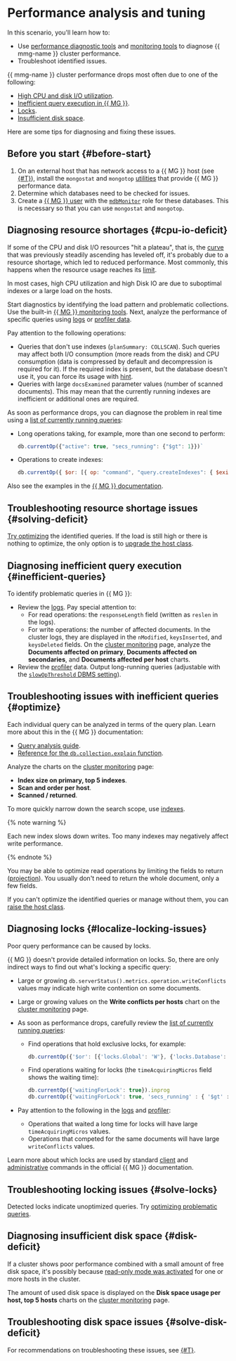 # Performance analysis and tuning

In this scenario, you'll learn how to:

- Use [performance diagnostic tools](../operations/tools.md) and [monitoring tools](../operations/monitoring.md) to diagnose {{ mmg-name }} cluster performance.
- Troubleshoot identified issues.

{{ mmg-name }} cluster performance drops most often due to one of the following:

- [High CPU and disk I/O utilization](#cpu-io-deficit).
- [Inefficient query execution in {{ MG }}](#inefficient-queries).
- [Locks](#locks).
- [Insufficient disk space](#disk-deficit).

Here are some tips for diagnosing and fixing these issues.

## Before you start {#before-start}

1. On an external host that has network access to a {{ MG }} host (see [{#T}](../operations/connect.md)), install the `mongostat` and `mongotop` [utilities](../operations/tools.md#use-monitoring-tools) that provide {{ MG }} performance data.
1. Determine which databases need to be checked for issues.
1. Create a [{{ MG }} user](../operations/cluster-users.md#adduser) with the [`mdbMonitor`](../concepts/users-and-roles.md#mdbMonitor) role for these databases. This is necessary so that you can use `mongostat` and `mongotop`.

## Diagnosing resource shortages {#cpu-io-deficit}

If some of the CPU and disk I/O resources "hit a plateau", that is, the [curve](../operations/monitoring.md) that was previously steadily ascending has leveled off, it's probably due to a resource shortage, which led to reduced performance. Most commonly, this happens when the resource usage reaches its [limit](../concepts/limits.md).

In most cases, high CPU utilization and high Disk IO are due to suboptimal indexes or a large load on the hosts.

Start diagnostics by identifying the load pattern and problematic collections. Use the built-in [{{ MG }} monitoring tools](../operations/tools.md#use-monitoring-tools). Next, analyze the performance of specific queries using [logs](../operations/tools.md#explore-logs) or [profiler data](../operations/tools.md#explore-profiler).

Pay attention to the following operations:

- Queries that don't use indexes (`planSummary: COLLSCAN`). Such queries may affect both I/O consumption (more reads from the disk) and CPU consumption (data is compressed by default and decompression is required for it). If the required index is present, but the database doesn't use it, you can force its usage with [hint](https://docs.mongodb.com/manual/reference/operator/meta/hint/index.html).
- Queries with large `docsExamined` parameter values (number of scanned documents). This may mean that the currently running indexes are inefficient or additional ones are required.

As soon as performance drops, you can diagnose the problem in real time using a [list of currently running queries](../operations/tools.md#list-running-queries):

  - Long operations taking, for example, more than one second to perform:

    ```javascript
    db.currentOp({"active": true, "secs_running": {"$gt": 1}})`
    ```

  - Operations to create indexes:

    ```javascript
    db.currentOp({ $or: [{ op: "command", "query.createIndexes": { $exists: true } }, { op: "none", ns: /\.system\.indexes\b/ }] })
    ```

Also see the examples in the [{{ MG }} documentation](https://docs.mongodb.com/manual/reference/method/db.currentOp/#examples).

## Troubleshooting resource shortage issues {#solving-deficit}

[Try optimizing](#optimize) the identified queries. If the load is still high or there is nothing to optimize, the only option is to [upgrade the host class](../operations/update.md#change-resource-preset).

## Diagnosing inefficient query execution {#inefficient-queries}

To identify problematic queries in {{ MG }}:

- Review the [logs](../operations/tools.md#explore-logs). Pay special attention to:
   - For read operations: the `responseLength` field (written as `reslen` in the logs).
   - For write operations: the number of affected documents.
In the cluster logs, they are displayed in the `nModified`, `keysInserted`, and `keysDeleted` fields. On the [cluster monitoring](../operations/monitoring.md#cluster) page, analyze the **Documents affected on primary**, **Documents affected on secondaries**, and **Documents affected per host** charts.
- Review the [profiler](../operations/tools.md#explore-profiler) data. Output long-running queries (adjustable with the [`slowOpThreshold` DBMS setting](../concepts/settings-list.md#setting-slow-op-threshold)).

## Troubleshooting issues with inefficient queries {#optimize}

Each individual query can be analyzed in terms of the query plan. Learn more about this in the {{ MG }} documentation:

- [Query analysis guide](https://docs.mongodb.com/manual/tutorial/analyze-query-plan/).
- [Reference for the `db.collection.explain` function](https://docs.mongodb.com/manual/reference/method/db.collection.explain/#db.collection.explain).

Analyze the charts on the [cluster monitoring](../operations/monitoring.md#cluster) page:

* **Index size on primary, top 5 indexes**.
* **Scan and order per host**.
* **Scanned / returned**.

To more quickly narrow down the search scope, use [indexes](https://docs.mongodb.com/manual/indexes).

{% note warning %}

Each new index slows down writes. Too many indexes may negatively affect write performance.

{% endnote %}

You may be able to optimize read operations by limiting the fields to return ([projection](https://docs.mongodb.com/manual/tutorial/project-fields-from-query-results/)). You usually don't need to return the whole document, only a few fields.

If you can't optimize the identified queries or manage without them, you can [raise the host class](../operations/update#change-resource-preset).

## Diagnosing locks {#localize-locking-issues}

Poor query performance can be caused by locks.

{{ MG }} doesn't provide detailed information on locks. So, there are only indirect ways to find out what's locking a specific query:

- Large or growing `db.serverStatus().metrics.operation.writeConflicts` values may indicate high write contention on some documents.

- Large or growing values on the **Write conflicts per hosts** chart on the [cluster monitoring](../operations/monitoring.md#cluster) page.

- As soon as performance drops, carefully review the [list of currently running queries](../operations/tools.md#list-running-queries):

  - Find operations that hold exclusive locks, for example:

    ```javascript
    db.currentOp({'$or': [{'locks.Global': 'W'}, {'locks.Database': 'W'}, {'locks.Collection': 'W'} ]}).inprog
    ```

  - Find operations waiting for locks (the `timeAcquiringMicros` field shows the waiting time):

    ```javascript
    db.currentOp({'waitingForLock': true}).inprog
    db.currentOp({'waitingForLock': true, 'secs_running' : { '$gt' : 1 }}).inprog
    ```

- Pay attention to the following in the [logs](../operations/tools.md#explore-logs) and [profiler](../operations/tools.md#explore-profiler):
  - Operations that waited a long time for locks will have large `timeAcquiringMicros` values.
  - Operations that competed for the same documents will have large `writeConflicts` values.

Learn more about which locks are used by standard [client](https://docs.mongodb.com/manual/faq/concurrency/#what-locks-are-taken-by-some-common-client-operations) and [administrative](https://docs.mongodb.com/manual/faq/concurrency/#which-administrative-commands-lock-the-database) commands in the official {{ MG }} documentation.

## Troubleshooting locking issues {#solve-locks}

Detected locks indicate unoptimized queries. Try [optimizing problematic queries](#optimize).

## Diagnosing insufficient disk space {#disk-deficit}

If a cluster shows poor performance combined with a small amount of free disk space, it's possibly because [read-only mode was activated](../concepts/disk-space.md) for one or more hosts in the cluster.

The amount of used disk space is displayed on the **Disk space usage per host, top 5 hosts** charts on the [cluster monitoring](../operations/monitoring.md#cluster) page.

## Troubleshooting disk space issues {#solve-disk-deficit}

For recommendations on troubleshooting these issues, see [{#T}](../concepts/disk-space.md#read-only-monitor).
